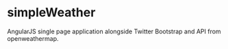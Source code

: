 # simpleWeather
AngularJS single page application alongside Twitter Bootstrap and API from openweathermap.
